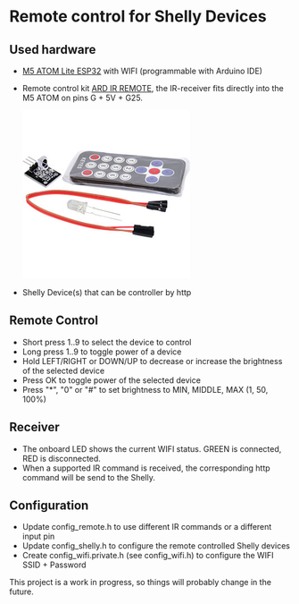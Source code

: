 # Remote control for Shelly Devices

## Used hardware
- [M5 ATOM Lite ESP32][url_atom] with WIFI (programmable with Arduino IDE)

- Remote control kit [ARD IR REMOTE][url_remote], the IR-receiver fits directly into the M5 ATOM on pins G + 5V + G25.

  ![ARD IR REMOTE!][img_remote]

- Shelly Device(s) that can be controller by http

## Remote Control

- Short press 1..9 to select the device to control
- Long press 1..9 to toggle power of a device
- Hold LEFT/RIGHT or DOWN/UP to decrease or increase the brightness of the selected device
- Press OK to toggle power of the selected device
- Press "*", "0" or "#" to set brightness to MIN, MIDDLE, MAX (1, 50, 100%)

## Receiver

- The onboard LED shows the current WIFI status. GREEN is connected, RED is disconnected.
- When a supported IR command is received, the corresponding http command will be send to the Shelly.

## Configuration

- Update config_remote.h to use different IR commands or a different input pin
- Update config_shelly.h to configure the remote controlled Shelly devices
- Create config_wifi.private.h (see config_wifi.h) to configure the WIFI SSID + Password

This project is a work in progress, so things will probably change in the future.


[url_atom]: https://shop.m5stack.com/products/atom-lite-esp32-development-kit
[url_remote]: https://www.reichelt.com/arduino-8211-infrared-remote-kit-ard-ir-remote-p282671.html
[img_remote]: Images/ARD_IR_REMOTE.jpg
